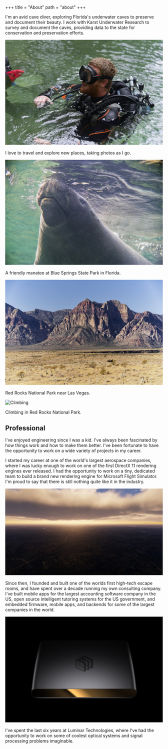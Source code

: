 +++
title = "About"
path = "about"
+++

I'm an avid cave diver, exploring Florida's underwater caves to preserve and document their beauty.
I work with Karst Underwater Research to survey and document the caves,
providing data to the state for conservation and preservation efforts.

![Cave Diving](diving.jpg)

I love to travel and explore new places, taking photos as I go.

![Blue Springs Manatee](manatee.jpg)

A friendly manatee at Blue Springs State Park in Florida.

![Red Rocks National Park](red_rocks.jpg)

Red Rocks National Park near Las Vegas.

![Climbing](climbing.jpg)

Climbing in Red Rocks National Park.

## Professional

I've enjoyed engineering since I was a kid.
I've always been fascinated by how things work and how to make them better.
I've been fortunate to have the opportunity to work on a wide variety of projects in my career.

I started my career at one of the world's largest aerospace companies,
where I was lucky enough to work on one of the first DirectX 11 rendering engines ever released.
I had the opportunity to work on a tiny, dedicated team to build a brand new rendering engine for Microsoft Flight Simulator.
I'm proud to say that there is still nothing quite like it in the industry.

![Prepar3D](prepar3d.jpg)

Since then, I founded and built one of the worlds first high-tech escape rooms,
and have spent over a decade running my own consulting company.
I've built mobile apps for the largest accounting software company in the US,
open source intelligent tutoring systems for the US government,
and embedded firmware, mobile apps, and backends for some of the largest companies in the world.

![Luminar Halo](halo.jpg)

I've spent the last six years at Luminar Technologies,
where I've had the opportunity to work on some of coolest optical systems and signal processing problems imaginable.
